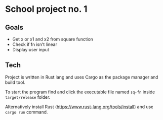 # School project no. 1

## Goals
* Get x or x1 and x2 from square function
* Check if fn isn't linear
* Display user input

## Tech
 Project is written in Rust lang and uses Cargo as the package manager and build tool. 

 To start the program find and click the executable file named `sq-fn` inside `target/release` folder.

 Alternatively install Rust (https://www.rust-lang.org/tools/install) and use `cargo run` command.